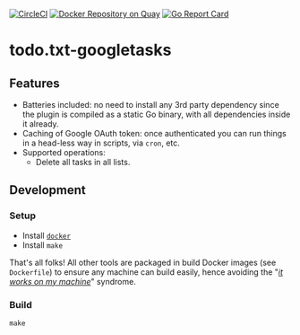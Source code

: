 [![CircleCI](https://circleci.com/gh/marccarre/todo.txt-googletasks/tree/master.svg?style=shield)](https://circleci.com/gh/marccarre/todo.txt-googletasks/tree/master)
[![Docker Repository on Quay](https://quay.io/repository/marccarre/todo.txt-googletasks/status)](https://quay.io/repository/marccarre/todo.txt-googletasks)
[![Go Report Card](https://goreportcard.com/badge/github.com/marccarre/todo.txt-googletasks)](https://goreportcard.com/report/github.com/marccarre/todo.txt-googletasks)

# todo.txt-googletasks

## Features

- Batteries included: no need to install any 3rd party dependency since the plugin is compiled as a static Go binary, with all dependencies inside it already.
- Caching of Google OAuth token: once authenticated you can run things in a head-less way in scripts, via `cron`, etc.
- Supported operations:
  - Delete all tasks in all lists.

## Development

### Setup

- Install [`docker`](https://store.docker.com/search?type=edition&offering=community)
- Install `make`

That's all folks!
All other tools are packaged in build Docker images (see `Dockerfile`) to ensure any machine can build easily, hence avoiding the "[_it works on my machine_](http://www.codinghorror.com/blog/2007/03/the-works-on-my-machine-certification-program.html)" syndrome.

### Build

```console
make
```
